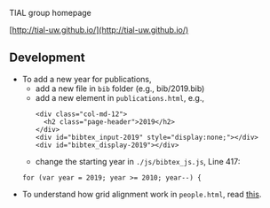 TIAL group homepage

[http://tial-uw.github.io/](http://tial-uw.github.io/) 



## Development
* To add a new year for publications,
  * add a new file in `bib` folder (e.g., bib/2019.bib)
  * add a new element in `publications.html`, e.g.,
    ```
    <div class="col-md-12">
      <h2 class="page-header">2019</h2>
    </div>
    <div id="bibtex_input-2019" style="display:none;"></div>
    <div id="bibtex_display-2019"></div>
    ```
  * change the starting year in `./js/bibtex_js.js`, Line 417:
  ```
  for (var year = 2019; year >= 2010; year--) {
  ```
* To understand how grid alignment work in `people.html`, read [this](https://getbootstrap.com/docs/4.1/layout/grid).
